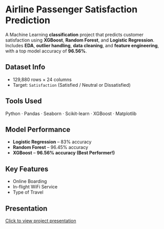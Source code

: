 # Airline Passenger Satisfaction Prediction

A Machine Learning **classification** project that predicts customer satisfaction using **XGBoost**, **Random Forest**, and **Logistic Regression**.  
Includes **EDA**, **outlier handling**, **data cleaning**, and **feature engineering**, with a top model accuracy of **96.56%**.

## Dataset Info
- 129,880 rows × 24 columns
- Target: `Satisfaction` (Satisfied / Neutral or Dissatisfied)

## Tools Used
Python · Pandas · Seaborn · Scikit-learn · XGBoost · Matplotlib

## Model Performance
- **Logistic Regression** – 83% accuracy
- **Random Forest** – 96.45% accuracy
- **XGBoost** – **96.56% accuracy (Best Performer!)**

## Key Features
- Online Boarding
- In-flight WiFi Service
- Type of Travel

## Presentation
 [Click to view project presentation](Airline_Satisfaction_Presentation.pptx)


